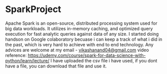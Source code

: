 # SparkProject
Apache Spark is an open-source, distributed processing system used for big data workloads. It utilizes in-memory caching, and optimized query execution for fast analytic queries against data of any size.
I started doing handson on Google colaboratory becuase i can keep a track of what i did in the past, which is very hard to achieve with end to end technology.
Any advices are welcome at my email - vikashanand04@gmail.com
video reference:
https://udemy.com/course/spark-for-data-science-with-python/learn/lecture/
I have uploaded the csv file i have used, if you dont have a file, you can download that file and use it.

